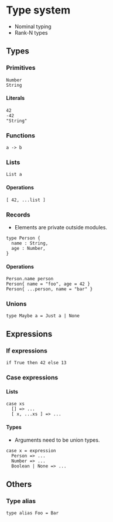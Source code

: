 # Type system

- Nominal typing
- Rank-N types

## Types

### Primitives

```
Number
String
```

#### Literals

```
42
-42
"String"
```

### Functions

```
a -> b
```

### Lists

```
List a
```

#### Operations

```
[ 42, ...list ]
```

### Records

- Elements are private outside modules.

```
type Person {
  name : String,
  age : Number,
}
```

#### Operations

```
Person.name person
Person{ name = "foo", age = 42 }
Person{ ...person, name = "bar" }
```

### Unions

```
type Maybe a = Just a | None
```

## Expressions

### If expressions

```
if True then 42 else 13
```

### Case expressions

#### Lists

```
case xs
  [] => ...
  [ x, ...xs ] => ...
```

#### Types

- Arguments need to be union types.

```
case x = expression
  Person => ...
  Number => ...
  Boolean | None => ...
```

## Others

### Type alias

```
type alias Foo = Bar
```
